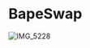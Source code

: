 # BapeSwap

![IMG_5228](https://user-images.githubusercontent.com/81981737/184357967-abde0b98-6c90-458d-b72e-9874875c7b13.JPG)
